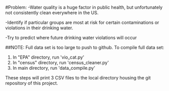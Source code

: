 #Problem:
-Water quality is a huge factor in public health, but unfortunately not
consistently clean everywhere in the US.

-Identify if particular groups are most at risk for certain contaminations or
violations in their drinking water.

-Try to predict where future drinking water violations will occur

##NOTE:
Full data set is too large to push to github.
To compile full data set:

1) In "EPA" directory, run 'vio_cat.py'  
2) In "census" directory, run 'census_cleaner.py'  
3) In main directory, run 'data_compile.py'  

These steps will print 3 CSV files to the local directory housing the git
repository of this project.
